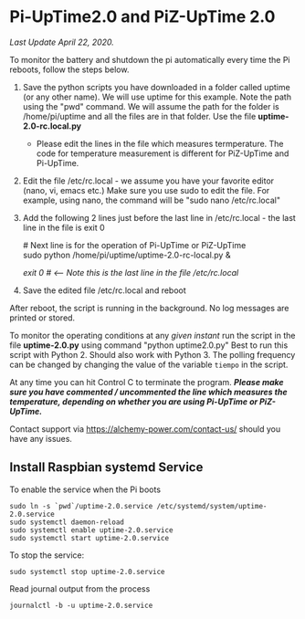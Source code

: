 # Pi-UpTime2.0 and PiZ-UpTime 2.0
*Last Update April 22, 2020.*

To monitor the battery and shutdown the pi automatically every time the Pi reboots, follow the steps below.

1) Save the python scripts you have downloaded in a folder called uptime (or any other name). We will use 
   uptime for this example. Note the path using the "pwd" command. We will assume the path for the folder is
   /home/pi/uptime and all the files are in that folder. Use the file **uptime-2.0-rc.local.py**
   * Please edit the lines in the file which measures termperature. The code for temperature measurement is different
     for PiZ-UpTime and Pi-UpTime. 
2) Edit the file /etc/rc.local - we assume you have your favorite editor (nano, vi, emacs etc.) Make sure
   you use sudo to edit the file. For example, using nano, the command will be "sudo nano /etc/rc.local"
3) Add the following 2 lines just before the last line in /etc/rc.local - the last line in the file is exit 0 

      \# Next line is for the operation of Pi-UpTime or PiZ-UpTime \
      sudo python /home/pi/uptime/uptime-2.0-rc-local.py &

     *exit 0      #  <-- Note this is the last line in the file /etc/rc.local*
     
4) Save the edited file /etc/rc.local and reboot

After reboot, the script is running in the background. No log messages are printed or stored.

To monitor the operating conditions at any *given instant* run the script in the file **uptime-2.0.py** using command "python uptime2.0.py"
Best to run this script with Python 2. Should also work with Python 3.
The polling frequency can be changed by changing the value of the variable ```tiempo``` in the script.

At any time you can hit Control C to terminate the program. 
**_Please make sure you have commented / uncommented the line which measures the temperature, depending on whether you
 are using Pi-UpTime or PiZ-UpTime._**
 
 Contact support via https://alchemy-power.com/contact-us/ should you have any issues.

## Install Raspbian systemd Service

To enable the service when the Pi boots

    sudo ln -s `pwd`/uptime-2.0.service /etc/systemd/system/uptime-2.0.service
    sudo systemctl daemon-reload
    sudo systemctl enable uptime-2.0.service
    sudo systemctl start uptime-2.0.service

To stop the service:

    sudo systemctl stop uptime-2.0.service

Read journal output from the process

    journalctl -b -u uptime-2.0.service


